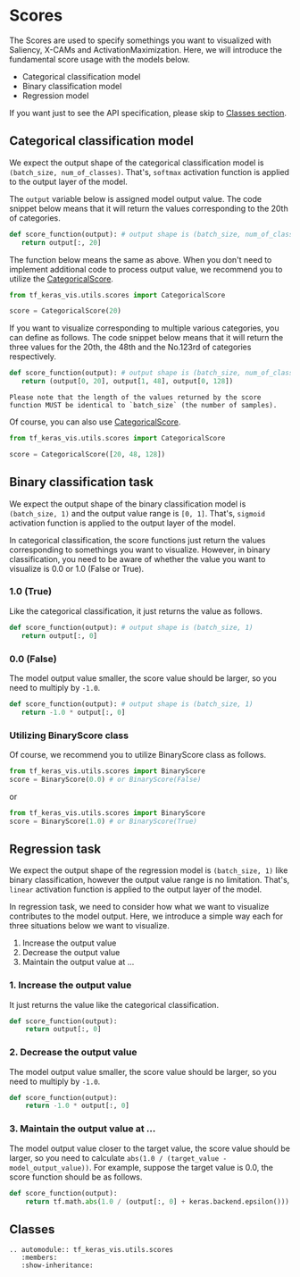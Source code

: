 Scores
==================================

The Scores are used to specify somethings you want to visualized with Saliency, X-CAMs and ActivationMaximization.
Here, we will introduce the fundamental score usage with the models below.

* Categorical classification model
* Binary classification model
* Regression model

If you want just to see the API specification, please skip to
[Classes section](tf_keras_vis.utils.scores.html#module-tf_keras_vis.utils.scores).


## Categorical classification model

We expect the output shape of the categorical classification model is `(batch_size, num_of_classes)`. That's, `softmax` activation function is applied to the output layer of the model.

The `output` variable below is assigned model output value. The code snippet below means that it will return the values corresponding to the 20th of categories.

```python
def score_function(output): # output shape is (batch_size, num_of_classes)
   return output[:, 20]
```

The function below means the same as above. When you don't need to implement additional code to process output value, we recommend you to utilize the [CategoricalScore](tf_keras_vis.utils.scores.html#module-tf_keras_vis.utils.scores.CategoricalScore).

```python
from tf_keras_vis.utils.scores import CategoricalScore

score = CategoricalScore(20)
```

If you want to visualize corresponding to multiple various categories, you can define as follows. The code snippet below means that it will return the three values for the 20th, the 48th and the No.123rd of categories respectively.

```python
def score_function(output): # output shape is (batch_size, num_of_classes)
   return (output[0, 20], output[1, 48], output[0, 128])
```

```{note}
Please note that the length of the values returned by the score function MUST be identical to `batch_size` (the number of samples).
```

Of course, you can also use [CategoricalScore](tf_keras_vis.utils.scores.html#module-tf_keras_vis.utils.scores.CategoricalScore).

```python
from tf_keras_vis.utils.scores import CategoricalScore

score = CategoricalScore([20, 48, 128])
```


## Binary classification task

We expect the output shape of the binary classification model is `(batch_size, 1)` and the output value range is `[0, 1]`. That's, `sigmoid` activation function is applied to the output layer of the model.

In categorical classification, the score functions just return the values corresponding to somethings you want to visualize. However, in binary classification, you need to be aware of whether the value you want to visualize is 0.0 or 1.0 (False or True).

### 1.0 (True)

Like the categorical classification, it just returns the value as follows.

```python
def score_function(output): # output shape is (batch_size, 1)
   return output[:, 0]
```

### 0.0 (False)

The model output value smaller, the score value should be larger, so you need to multiply by `-1.0`.

```python
def score_function(output): # output shape is (batch_size, 1)
   return -1.0 * output[:, 0]
```


### Utilizing BinaryScore class

Of course, we recommend you to utilize BinaryScore class as follows.

```python
from tf_keras_vis.utils.scores import BinaryScore
score = BinaryScore(0.0) # or BinaryScore(False) 
```

or

```python
from tf_keras_vis.utils.scores import BinaryScore
score = BinaryScore(1.0) # or BinaryScore(True) 
```


## Regression task

We expect the output shape of the regression model is `(batch_size, 1)` like binary classification, however the output value range is no limitation. That's, `linear` activation function is applied to the output layer of the model.

In regression task, we need to consider how what we want to visualize contributes to the model output.
Here, we introduce a simple way each for three situations below we want to visualize.

1. Increase the output value
2. Decrease the output value
3. Maintain the output value at ...


### 1. Increase the output value

It just returns the value like the categorical classification.

```python
def score_function(output):
    return output[:, 0]
```

### 2. Decrease the output value

The model output value smaller, the score value should be larger,
so you need to multiply by `-1.0`.

```python
def score_function(output):
    return -1.0 * output[:, 0]
```

### 3. Maintain the output value at ...

The model output value closer to the target value, the score value should be larger, so you need to calculate `abs(1.0 / (target_value - model_output_value))`.
For example, suppose the target value is 0.0, the score function should be as follows.

```python
def score_function(output):
    return tf.math.abs(1.0 / (output[:, 0] + keras.backend.epsilon()))
```


Classes
-----------------

```{eval-rst}
.. automodule:: tf_keras_vis.utils.scores
   :members:
   :show-inheritance:
```
